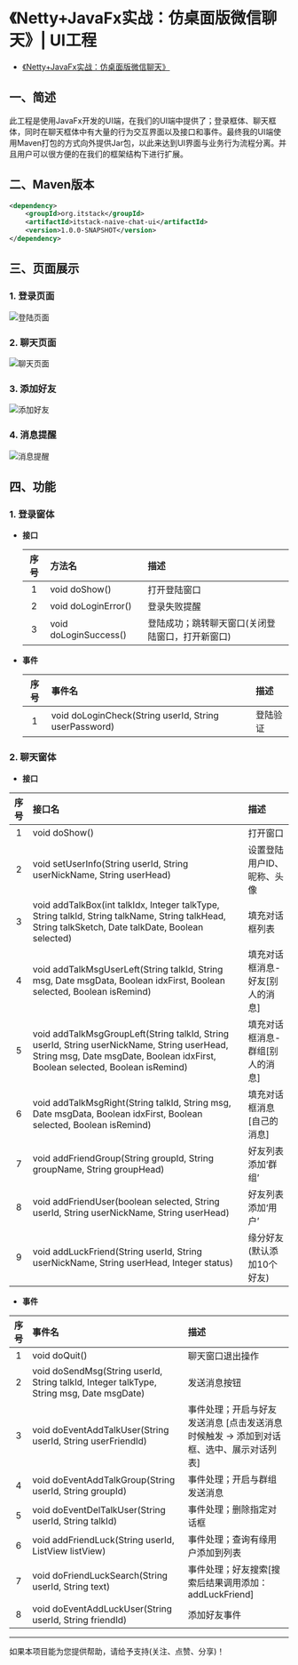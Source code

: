 # 《Netty+JavaFx实战：仿桌面版微信聊天》| UI工程

- [《Netty+JavaFx实战：仿桌面版微信聊天》](https://chat.itstack.org)

## 一、简述

此工程是使用JavaFx开发的UI端，在我们的UI端中提供了；登录框体、聊天框体，同时在聊天框体中有大量的行为交互界面以及接口和事件。最终我的UI端使用Maven打包的方式向外提供Jar包，以此来达到UI界面与业务行为流程分离。并且用户可以很方便的在我们的框架结构下进行扩展。

## 二、Maven版本

```xml
<dependency>
	<groupId>org.itstack</groupId>
	<artifactId>itstack-naive-chat-ui</artifactId>
	<version>1.0.0-SNAPSHOT</version>
</dependency>
```

## 三、页面展示

### 1. 登录页面

![登陆页面](http://chat.itstack.org/assets/img/2020/ui-00.png)

### 2. 聊天页面

![聊天页面](http://chat.itstack.org/assets/img/2020/ui-01.png)

### 3. 添加好友

![添加好友](http://chat.itstack.org/assets/img/2020/ui-02.png)

### 4. 消息提醒

![消息提醒](http://chat.itstack.org/assets/img/2020/ui-05.png)

## 四、功能

### 1. 登录窗体

- **接口**

	| 序号 | 方法名 |  描述 |
	| :---: | :--- | :--- | 
	| 1 | void doShow() | 打开登陆窗口 | 
	| 2 | void doLoginError() | 登录失败提醒 | 
	| 3 | void doLoginSuccess() | 登陆成功；跳转聊天窗口(关闭登陆窗口，打开新窗口) | 

- **事件**

	| 序号 | 事件名 |  描述 |
	| :---: | :--- |  :--- | 
	| 1 | void doLoginCheck(String userId, String userPassword) | 登陆验证 | 


### 2. 聊天窗体

- **接口**

| 序号 | 接口名 |  描述 |
| :---: | :--- |  :--- | 
| 1 | void doShow() | 打开窗口 |
| 2 | void setUserInfo(String userId, String userNickName, String userHead) | 设置登陆用户ID、昵称、头像 | 
| 3 | void addTalkBox(int talkIdx, Integer talkType, String talkId, String talkName, String talkHead, String talkSketch, Date talkDate, Boolean selected) | 填充对话框列表 |
| 4 | void addTalkMsgUserLeft(String talkId, String msg, Date msgData, Boolean idxFirst, Boolean selected, Boolean isRemind) | 填充对话框消息-好友[别人的消息] |
| 5 | void addTalkMsgGroupLeft(String talkId, String userId, String userNickName, String userHead, String msg, Date msgDate, Boolean idxFirst, Boolean selected, Boolean isRemind) | 填充对话框消息-群组[别人的消息] |
| 6 | void addTalkMsgRight(String talkId, String msg, Date msgData, Boolean idxFirst, Boolean selected, Boolean isRemind) | 填充对话框消息[自己的消息] |
| 7 | void addFriendGroup(String groupId, String groupName, String groupHead) | 好友列表添加‘群组’ |
| 8 | void addFriendUser(boolean selected, String userId, String userNickName, String userHead) | 好友列表添加‘用户’ |
| 9 | void addLuckFriend(String userId, String userNickName, String userHead, Integer status) |  缘分好友(默认添加10个好友) |

- **事件**

| 序号 | 事件名 |  描述 |
| :---: | :--- |  :--- | 
| 1 | void doQuit() | 聊天窗口退出操作 | 
| 2 | void doSendMsg(String userId, String talkId, Integer talkType, String msg, Date msgDate) | 发送消息按钮 | 
| 3 | void doEventAddTalkUser(String userId, String userFriendId) | 事件处理；开启与好友发送消息 [点击发送消息时候触发 -> 添加到对话框、选中、展示对话列表] | 
| 4 | void doEventAddTalkGroup(String userId, String groupId) | 事件处理；开启与群组发送消息 | 
| 5 | void doEventDelTalkUser(String userId, String talkId) | 事件处理；删除指定对话框 | 
| 6 | void addFriendLuck(String userId, ListView<Pane> listView) | 事件处理；查询有缘用户添加到列表 | 
| 7 | void doFriendLuckSearch(String userId, String text) | 事件处理；好友搜索[搜索后结果调用添加：addLuckFriend] | 
| 8 | void doEventAddLuckUser(String userId, String friendId) | 添加好友事件 | 

----

如果本项目能为您提供帮助，请给予支持(关注、点赞、分享)！